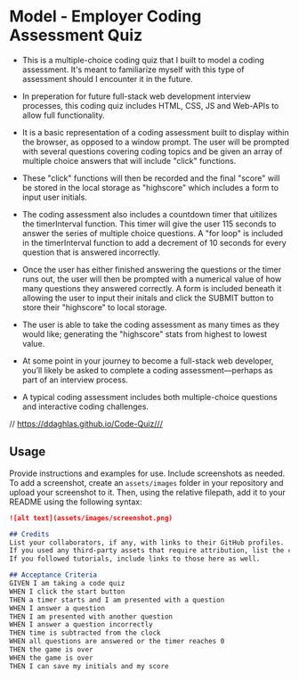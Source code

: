 # Model - Employer Coding Assessment Quiz
- This is a multiple-choice coding quiz that I built to model a coding assessment. It's meant to familiarize myself with this type of assessment should I encounter it in the future. 

- In preperation for future full-stack web development interview processes, this coding quiz includes HTML, CSS, JS and Web-APIs to allow full functionality. 

- It is a basic representation of a coding assessment built to display within the browser, as opposed to a window prompt. The user will be prompted with several questions covering coding topics and be given an array of multiple choice answers that will include "click" functions. 

- These "click" functions will then be recorded and the final "score" will be stored in the local storage as "highscore" which includes a form to input user initials. 

- The coding assessment also includes a countdown timer that uitilizes the timerInterval function. This timer will give the user 115 seconds to answer the series of multiple choice questions. A "for loop" is included in the timerInterval function to add a decrement of 10 seconds for every question that is answered incorrectly. 

- Once the user has either finished answering the questions or the timer runs out, the user will then be prompted with a numerical value of how many questions they answered correctly. A form is included beneath it allowing the user to input their initals and click the SUBMIT button to store their "highscore" to local storage. 

- The user is able to take the coding assessment as many times as they would like; generating the "highscore" stats from highest to lowest value. 

- At some point in your journey to become a full-stack web developer, you’ll likely be asked to complete a coding assessment&mdash;perhaps as part of an interview process.

- A typical coding assessment includes both multiple-choice questions and interactive coding challenges. 

// https://ddaghlas.github.io/Code-Quiz///

## Usage
Provide instructions and examples for use. Include screenshots as needed.
To add a screenshot, create an `assets/images` folder in your repository and upload your screenshot to it. Then, using the relative filepath, add it to your README using the following syntax:
```md
![alt text](assets/images/screenshot.png)

## Credits
List your collaborators, if any, with links to their GitHub profiles.
If you used any third-party assets that require attribution, list the creators with links to their primary web presence in this section.
If you followed tutorials, include links to those here as well.

## Acceptance Criteria
GIVEN I am taking a code quiz
WHEN I click the start button
THEN a timer starts and I am presented with a question
WHEN I answer a question
THEN I am presented with another question
WHEN I answer a question incorrectly
THEN time is subtracted from the clock
WHEN all questions are answered or the timer reaches 0
THEN the game is over
WHEN the game is over
THEN I can save my initials and my score
```